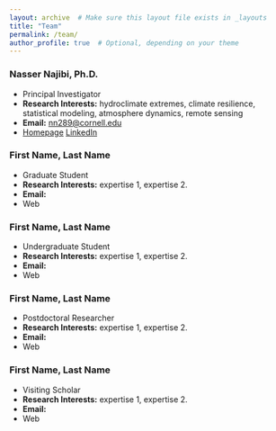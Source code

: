 ```yaml
---
layout: archive  # Make sure this layout file exists in _layouts
title: "Team"
permalink: /team/
author_profile: true  # Optional, depending on your theme
---
```


### Nasser Najibi, Ph.D.
- Principal Investigator
- **Research Interests:** hydroclimate extremes, climate resilience, statistical modeling, atmosphere dynamics, remote sensing
- **Email:** nn289@cornell.edu
- [Homepage](http://www.nassernajibi.com) [LinkedIn](https://www.linkedin.com/in/nassernajibi/)

### First Name, Last Name
- Graduate Student
- **Research Interests:** expertise 1, expertise 2.
- **Email:**
- Web

### First Name, Last Name
- Undergraduate Student
- **Research Interests:** expertise 1, expertise 2.
- **Email:**
- Web

### First Name, Last Name
- Postdoctoral Researcher
- **Research Interests:** expertise 1, expertise 2.
- **Email:**
- Web

### First Name, Last Name
- Visiting Scholar
- **Research Interests:** expertise 1, expertise 2.
- **Email:**
- Web

